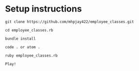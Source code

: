 # Setup instructions

```
git clone https://github.com/mhpjay422/employee_classes.git

cd employee_classes.rb

bundle install

code . or atom .

ruby employee_classes.rb

Play!
```
